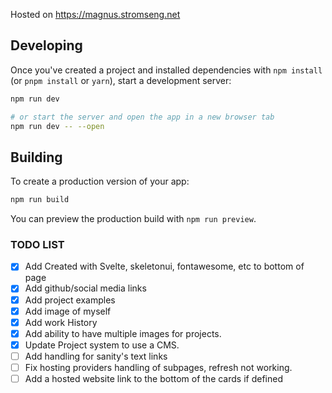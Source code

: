 Hosted on https://magnus.stromseng.net

## Developing

Once you've created a project and installed dependencies with `npm install` (or `pnpm install` or `yarn`), start a development server:

```bash
npm run dev

# or start the server and open the app in a new browser tab
npm run dev -- --open
```

## Building

To create a production version of your app:

```bash
npm run build
```

You can preview the production build with `npm run preview`.

### TODO LIST

- [X] Add Created with Svelte, skeletonui, fontawesome, etc to bottom of page
- [X] Add github/social media links
- [X] Add project examples
- [X] Add image of myself
- [X] Add work History
- [X] Add ability to have multiple images for projects.
- [x] Update Project system to use a CMS.
- [ ] Add handling for sanity's text links
- [ ] Fix hosting providers handling of subpages, refresh not working.
- [ ] Add a hosted website link to the bottom of the cards if defined
